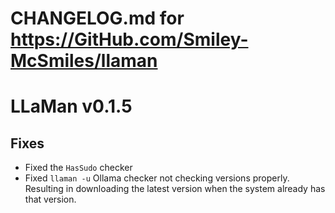 # CHANGELOG.md for https://GitHub.com/Smiley-McSmiles/llaman

# LLaMan v0.1.5
## Fixes
- Fixed the `HasSudo` checker
- Fixed `llaman -u` Ollama checker not checking versions properly. Resulting in downloading the latest version when the system already has that version.
